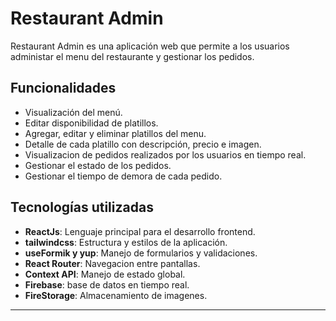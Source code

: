 # Restaurant Admin

Restaurant Admin es una aplicación web que permite a los usuarios administar el menu del restaurante y gestionar los pedidos.

## Funcionalidades

- Visualización del menú. 
- Editar disponibilidad de platillos.
- Agregar, editar y eliminar platillos del menu.
- Detalle de cada platillo con descripción, precio e imagen.
- Visualizacion de pedidos realizados por los usuarios en tiempo real.
- Gestionar el estado de los pedidos.
- Gestionar el tiempo de demora de cada pedido.


## Tecnologías utilizadas

- **ReactJs**: Lenguaje principal para el desarrollo frontend.
- **tailwindcss**: Estructura y estilos de la aplicación.
- **useFormik y yup**: Manejo de formularios y validaciones.
- **React Router**: Navegacion entre pantallas.
- **Context API**: Manejo de estado global.
- **Firebase**: base de datos en tiempo real.
- **FireStorage**: Almacenamiento de imagenes.

---


